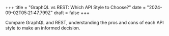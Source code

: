 +++
title = "GraphQL vs REST: Which API Style to Choose?"
date = "2024-09-02T05:21:47.799Z"
draft = false
+++

  Compare GraphQL and REST, understanding the pros and cons of each API style to make an informed decision.
        